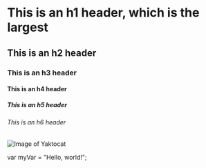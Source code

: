 # This is an h1 header, which is the largest
## This is an h2 header
### This is an h3 header
#### This is an h4 header
##### This is an h5 header
###### This is an h6 header


![Image of Yaktocat](https://octodex.github.com/images/yaktocat.png)

var myVar = "Hello, world!";
